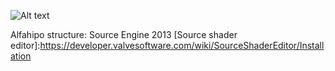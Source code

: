 ![Alt text](https://camo.githubusercontent.com/f3af4461945fe82303e2ace0051b1a6094f7f73c14fc91387c846e04ad3cea9d/68747470733a2f2f692e696d6775722e636f6d2f4f346f4f4744412e706e67)

Alfahipo structure:
Source Engine 2013
[Source shader editor]:https://developer.valvesoftware.com/wiki/SourceShaderEditor/Installation
